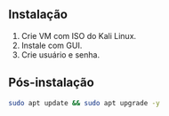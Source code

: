 ## Instalação
1. Crie VM com ISO do Kali Linux.
2. Instale com GUI.
3. Crie usuário e senha.

## Pós-instalação
```bash
sudo apt update && sudo apt upgrade -y
```

